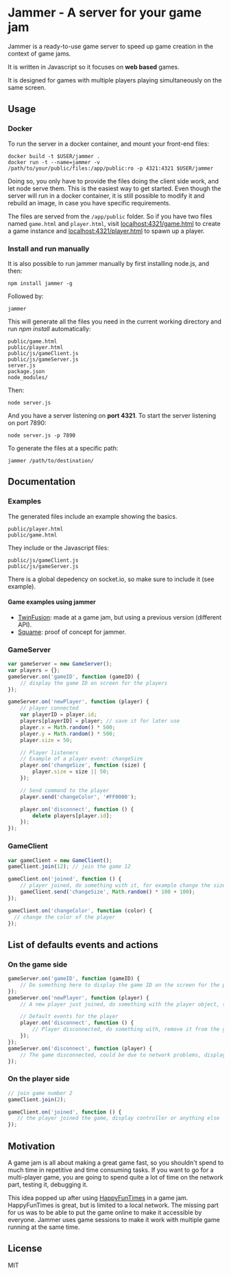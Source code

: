 # Jammer - A server for your game jam

Jammer is a ready-to-use game server to speed up game creation in the context of game jams.

It is written in Javascript so it focuses on **web based** games.

It is designed for games with multiple players playing simultaneously on the same screen.

## Usage

### Docker

To run the server in a docker container, and mount your front-end files:

	docker build -t $USER/jammer .
	docker run -t --name=jammer -v /path/to/your/public/files:/app/public:ro -p 4321:4321 $USER/jammer

Doing so, you only have to provide the files doing the client side work, and let node serve them. This is the easiest way to get started. Even though the server will run in a docker container, it is still possible to modify it and rebuild an image, in case you have specific requirements.

The files are served from the `/app/public` folder. So if you have two files named `game.html` and `player.html`, visit [localhost:4321/game.html](http://localhost:4321/game.html) to create a game instance and [localhost:4321/player.html](http://localhost:4321/player.html) to spawn up a player.

### Install and run manually

It is also possible to run jammer manually by first installing node.js, and then:

    npm install jammer -g

Followed by:

    jammer

This will generate all the files you need in the current working directory and run *npm install* automatically:
```
public/game.html
public/player.html
public/js/gameClient.js
public/js/gameServer.js
server.js
package.json
node_modules/
```

Then:

    node server.js

And you have a server listening on **port 4321**. To start the server listening on port 7890:

    node server.js -p 7890

To generate the files at a specific path:

    jammer /path/to/destination/

## Documentation
### Examples
The generated files include an example showing the basics.

```
public/player.html
public/game.html
```

They include or the Javascript files:
```
public/js/gameClient.js
public/js/gameServer.js
```

There is a global depedency on socket.io, so make sure to include it (see example).

#### Game examples using jammer

- [TwinFusion](https://github.com/jtpio/twin-fusion): made at a game jam, but using a previous version (different API).
- [Squame](https://github.com/jtpio/squame): proof of concept for jammer.

### GameServer

``` js
var gameServer = new GameServer();
var players = {};
gameServer.on('gameID', function (gameID) {
    // display the game ID on screen for the players
});

gameServer.on('newPlayer', function (player) {
    // player connected
    var playerID = player.id;
    players[playerID] = player; // save it for later use
    player.x = Math.random() * 500;
    player.y = Math.random() * 500;
    player.size = 50;

    // Player listeners
    // Example of a player event: changeSize
    player.on('changeSize', function (size) {
        player.size = size || 50;
    });

    // Send command to the player
    player.send('changeColor', '#FF0000');

    player.on('disconnect', function () {
        delete players[player.id];
    });
});
```

### GameClient

``` js
var gameClient = new GameClient();
gameClient.join(12); // join the game 12

gameClient.on('joined', function () {
    // player joined, do something with it, for example change the size
    gameClient.send('changeSize', Math.random() * 100 + 100);
});

gameClient.on('changeColor', function (color) {
  // change the color of the player
});
```

## List of defaults events and actions
### On the game side
``` js
gameServer.on('gameID', function (gameID) {
    // Do something here to display the game ID on the screen for the players
});
gameServer.on('newPlayer', function (player) {
    // A new player just joined, do something with the player object, store it for later use

    // Default events for the player
    player.on('disconnect', function () {
        // Player disconnected, do something with, remove it from the game for example
    });
});
gameServer.on('disconnect', function (player) {
    // The game disconnected, could be due to network problems, display something to the players or die silently
});
```

### On the player side
``` js
// join game number 2
gameClient.join(2);

gameClient.on('joined', function () {
   // the player joined the game, display controller or anything else
});
```


## Motivation
A game jam is all about making a great game fast, so you shouldn't spend to much time in repetitive and time consuming tasks.
If you want to go for a multi-player game, you are going to spend quite a lot of time on the network part, testing it, debugging it.


This idea popped up after using [HappyFunTimes](https://github.com/greggman/HappyFunTimes) in a game jam. HappyFunTimes is great, but is limited to a local network. The missing part for us was to be able to put the game online to make it accessible by everyone.
Jammer uses game sessions to make it work with multiple game running at the same time.

## License
MIT
